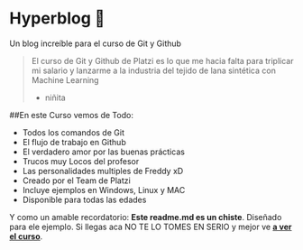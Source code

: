 # Hyperblog 💚
Un blog increíble para el curso de Git y Github
>El curso de Git y Github de Platzi es lo que me hacia falta para triplicar mi salario y lanzarme a la industria del tejido de lana sintética con Machine Learning 
>- niñita

##En este Curso vemos de Todo:
* Todos los comandos de Git
* El flujo de trabajo en Github
* El verdadero amor por las buenas prácticas
* Trucos muy Locos del profesor
* Las personalidades multiples de Freddy xD
* Creado por el Team de Platzi
* Incluye ejemplos en Windows, Linux y MAC
* Disponible para todas las edades

Y como un amable recordatorio: **Este readme.md es un chiste**. Diseñado para ele ejemplo. Si llegas aca NO TE LO TOMES EN SERIO y mejor ve [**a ver el curso**](https://platzi.com/clases/git-github/).